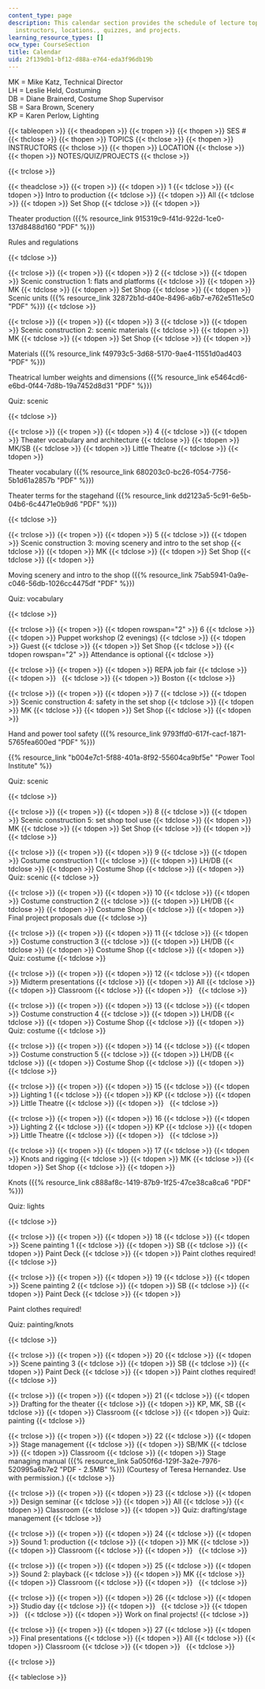 ```yaml
---
content_type: page
description: This calendar section provides the schedule of lecture topics, lab hours,
  instructors, locations., quizzes, and projects.
learning_resource_types: []
ocw_type: CourseSection
title: Calendar
uid: 2f139db1-bf12-d88a-e764-eda3f96db19b
---
```


MK = Mike Katz, Technical Director  
LH = Leslie Held, Costuming  
DB = Diane Brainerd, Costume Shop Supervisor  
SB = Sara Brown, Scenery  
KP = Karen Perlow, Lighting

{{< tableopen >}}
{{< theadopen >}}
{{< tropen >}}
{{< thopen >}}
SES #
{{< thclose >}}
{{< thopen >}}
TOPICS
{{< thclose >}}
{{< thopen >}}
INSTRUCTORS
{{< thclose >}}
{{< thopen >}}
LOCATION
{{< thclose >}}
{{< thopen >}}
NOTES/QUIZ/PROJECTS
{{< thclose >}}

{{< trclose >}}

{{< theadclose >}}
{{< tropen >}}
{{< tdopen >}}
1
{{< tdclose >}}
{{< tdopen >}}
Intro to production
{{< tdclose >}}
{{< tdopen >}}
All
{{< tdclose >}}
{{< tdopen >}}
Set Shop
{{< tdclose >}}
{{< tdopen >}}


Theater production ({{% resource_link 915319c9-f41d-922d-1ce0-137d8488d160 "PDF" %}})

Rules and regulations


{{< tdclose >}}

{{< trclose >}}
{{< tropen >}}
{{< tdopen >}}
2
{{< tdclose >}}
{{< tdopen >}}
Scenic construction 1: flats and platforms
{{< tdclose >}}
{{< tdopen >}}
MK
{{< tdclose >}}
{{< tdopen >}}
Set Shop
{{< tdclose >}}
{{< tdopen >}}
Scenic units ({{% resource_link 32872b1d-d40e-8496-a6b7-e762e511e5c0 "PDF" %}})
{{< tdclose >}}

{{< trclose >}}
{{< tropen >}}
{{< tdopen >}}
3
{{< tdclose >}}
{{< tdopen >}}
Scenic construction 2: scenic materials
{{< tdclose >}}
{{< tdopen >}}
MK
{{< tdclose >}}
{{< tdopen >}}
Set Shop
{{< tdclose >}}
{{< tdopen >}}


Materials ({{% resource_link f49793c5-3d68-5170-9ae4-11551d0ad403 "PDF" %}})

Theatrical lumber weights and dimensions ({{% resource_link e5464cd6-e6bd-0f44-7d8b-19a7452d8d31 "PDF" %}})

Quiz: scenic


{{< tdclose >}}

{{< trclose >}}
{{< tropen >}}
{{< tdopen >}}
4
{{< tdclose >}}
{{< tdopen >}}
Theater vocabulary and architecture
{{< tdclose >}}
{{< tdopen >}}
MK/SB
{{< tdclose >}}
{{< tdopen >}}
Little Theatre
{{< tdclose >}}
{{< tdopen >}}


Theater vocabulary ({{% resource_link 680203c0-bc26-f054-7756-5b1d61a2857b "PDF" %}})

Theater terms for the stagehand ({{% resource_link dd2123a5-5c91-6e5b-04b6-6c4471e0b9d6 "PDF" %}})


{{< tdclose >}}

{{< trclose >}}
{{< tropen >}}
{{< tdopen >}}
5
{{< tdclose >}}
{{< tdopen >}}
Scenic construction 3: moving scenery and intro to the set shop
{{< tdclose >}}
{{< tdopen >}}
MK
{{< tdclose >}}
{{< tdopen >}}
Set Shop
{{< tdclose >}}
{{< tdopen >}}


Moving scenery and intro to the shop ({{% resource_link 75ab5941-0a9e-c046-56db-1026cc4475df "PDF" %}})

Quiz: vocabulary


{{< tdclose >}}

{{< trclose >}}
{{< tropen >}}
{{< tdopen rowspan="2" >}}
6
{{< tdclose >}}
{{< tdopen >}}
Puppet workshop (2 evenings)
{{< tdclose >}}
{{< tdopen >}}
Guest
{{< tdclose >}}
{{< tdopen >}}
Set Shop
{{< tdclose >}}
{{< tdopen rowspan="2" >}}
Attendance is optional
{{< tdclose >}}

{{< trclose >}}
{{< tropen >}}
{{< tdopen >}}
REPA job fair
{{< tdclose >}}
{{< tdopen >}}
 
{{< tdclose >}}
{{< tdopen >}}
Boston
{{< tdclose >}}

{{< trclose >}}
{{< tropen >}}
{{< tdopen >}}
7
{{< tdclose >}}
{{< tdopen >}}
Scenic construction 4: safety in the set shop
{{< tdclose >}}
{{< tdopen >}}
MK
{{< tdclose >}}
{{< tdopen >}}
Set Shop
{{< tdclose >}}
{{< tdopen >}}


Hand and power tool safety ({{% resource_link 9793ffd0-617f-cacf-1871-5765fea600ed "PDF" %}})

{{% resource_link "b004e7c1-5f88-401a-8f92-55604ca9bf5e" "Power Tool Institute" %}}

Quiz: scenic


{{< tdclose >}}

{{< trclose >}}
{{< tropen >}}
{{< tdopen >}}
8
{{< tdclose >}}
{{< tdopen >}}
Scenic construction 5: set shop tool use
{{< tdclose >}}
{{< tdopen >}}
MK
{{< tdclose >}}
{{< tdopen >}}
Set Shop
{{< tdclose >}}
{{< tdopen >}}
 
{{< tdclose >}}

{{< trclose >}}
{{< tropen >}}
{{< tdopen >}}
9
{{< tdclose >}}
{{< tdopen >}}
Costume construction 1
{{< tdclose >}}
{{< tdopen >}}
LH/DB
{{< tdclose >}}
{{< tdopen >}}
Costume Shop
{{< tdclose >}}
{{< tdopen >}}
Quiz: scenic
{{< tdclose >}}

{{< trclose >}}
{{< tropen >}}
{{< tdopen >}}
10
{{< tdclose >}}
{{< tdopen >}}
Costume construction 2
{{< tdclose >}}
{{< tdopen >}}
LH/DB
{{< tdclose >}}
{{< tdopen >}}
Costume Shop
{{< tdclose >}}
{{< tdopen >}}
Final project proposals due
{{< tdclose >}}

{{< trclose >}}
{{< tropen >}}
{{< tdopen >}}
11
{{< tdclose >}}
{{< tdopen >}}
Costume construction 3
{{< tdclose >}}
{{< tdopen >}}
LH/DB
{{< tdclose >}}
{{< tdopen >}}
Costume Shop
{{< tdclose >}}
{{< tdopen >}}
Quiz: costume
{{< tdclose >}}

{{< trclose >}}
{{< tropen >}}
{{< tdopen >}}
12
{{< tdclose >}}
{{< tdopen >}}
Midterm presentations
{{< tdclose >}}
{{< tdopen >}}
All
{{< tdclose >}}
{{< tdopen >}}
Classroom
{{< tdclose >}}
{{< tdopen >}}
 
{{< tdclose >}}

{{< trclose >}}
{{< tropen >}}
{{< tdopen >}}
13
{{< tdclose >}}
{{< tdopen >}}
Costume construction 4
{{< tdclose >}}
{{< tdopen >}}
LH/DB
{{< tdclose >}}
{{< tdopen >}}
Costume Shop
{{< tdclose >}}
{{< tdopen >}}
Quiz: costume
{{< tdclose >}}

{{< trclose >}}
{{< tropen >}}
{{< tdopen >}}
14
{{< tdclose >}}
{{< tdopen >}}
Costume construction 5
{{< tdclose >}}
{{< tdopen >}}
LH/DB
{{< tdclose >}}
{{< tdopen >}}
Costume Shop
{{< tdclose >}}
{{< tdopen >}}
 
{{< tdclose >}}

{{< trclose >}}
{{< tropen >}}
{{< tdopen >}}
15
{{< tdclose >}}
{{< tdopen >}}
Lighting 1
{{< tdclose >}}
{{< tdopen >}}
KP
{{< tdclose >}}
{{< tdopen >}}
Little Theatre
{{< tdclose >}}
{{< tdopen >}}
 
{{< tdclose >}}

{{< trclose >}}
{{< tropen >}}
{{< tdopen >}}
16
{{< tdclose >}}
{{< tdopen >}}
Lighting 2
{{< tdclose >}}
{{< tdopen >}}
KP
{{< tdclose >}}
{{< tdopen >}}
Little Theatre
{{< tdclose >}}
{{< tdopen >}}
 
{{< tdclose >}}

{{< trclose >}}
{{< tropen >}}
{{< tdopen >}}
17
{{< tdclose >}}
{{< tdopen >}}
Knots and rigging
{{< tdclose >}}
{{< tdopen >}}
MK
{{< tdclose >}}
{{< tdopen >}}
Set Shop
{{< tdclose >}}
{{< tdopen >}}


Knots ({{% resource_link c888af8c-1419-87b9-1f25-47ce38ca8ca6 "PDF" %}})

Quiz: lights


{{< tdclose >}}

{{< trclose >}}
{{< tropen >}}
{{< tdopen >}}
18
{{< tdclose >}}
{{< tdopen >}}
Scene painting 1
{{< tdclose >}}
{{< tdopen >}}
SB
{{< tdclose >}}
{{< tdopen >}}
Paint Deck
{{< tdclose >}}
{{< tdopen >}}
Paint clothes required!
{{< tdclose >}}

{{< trclose >}}
{{< tropen >}}
{{< tdopen >}}
19
{{< tdclose >}}
{{< tdopen >}}
Scene painting 2
{{< tdclose >}}
{{< tdopen >}}
SB
{{< tdclose >}}
{{< tdopen >}}
Paint Deck
{{< tdclose >}}
{{< tdopen >}}


Paint clothes required!

Quiz: painting/knots


{{< tdclose >}}

{{< trclose >}}
{{< tropen >}}
{{< tdopen >}}
20
{{< tdclose >}}
{{< tdopen >}}
Scene painting 3
{{< tdclose >}}
{{< tdopen >}}
SB
{{< tdclose >}}
{{< tdopen >}}
Paint Deck
{{< tdclose >}}
{{< tdopen >}}
Paint clothes required!
{{< tdclose >}}

{{< trclose >}}
{{< tropen >}}
{{< tdopen >}}
21
{{< tdclose >}}
{{< tdopen >}}
Drafting for the theater
{{< tdclose >}}
{{< tdopen >}}
KP, MK, SB
{{< tdclose >}}
{{< tdopen >}}
Classroom
{{< tdclose >}}
{{< tdopen >}}
Quiz: painting
{{< tdclose >}}

{{< trclose >}}
{{< tropen >}}
{{< tdopen >}}
22
{{< tdclose >}}
{{< tdopen >}}
Stage management
{{< tdclose >}}
{{< tdopen >}}
SB/MK
{{< tdclose >}}
{{< tdopen >}}
Classroom
{{< tdclose >}}
{{< tdopen >}}
Stage managing manual ({{% resource_link 5a050f6d-129f-3a2e-7976-520995a6b7e2 "PDF - 2.5MB" %}}) (Courtesy of Teresa Hernandez. Use with permission.)
{{< tdclose >}}

{{< trclose >}}
{{< tropen >}}
{{< tdopen >}}
23
{{< tdclose >}}
{{< tdopen >}}
Design seminar
{{< tdclose >}}
{{< tdopen >}}
All
{{< tdclose >}}
{{< tdopen >}}
Classroom
{{< tdclose >}}
{{< tdopen >}}
Quiz: drafting/stage management
{{< tdclose >}}

{{< trclose >}}
{{< tropen >}}
{{< tdopen >}}
24
{{< tdclose >}}
{{< tdopen >}}
Sound 1: production
{{< tdclose >}}
{{< tdopen >}}
MK
{{< tdclose >}}
{{< tdopen >}}
Classroom
{{< tdclose >}}
{{< tdopen >}}
 
{{< tdclose >}}

{{< trclose >}}
{{< tropen >}}
{{< tdopen >}}
25
{{< tdclose >}}
{{< tdopen >}}
Sound 2: playback
{{< tdclose >}}
{{< tdopen >}}
MK
{{< tdclose >}}
{{< tdopen >}}
Classroom
{{< tdclose >}}
{{< tdopen >}}
 
{{< tdclose >}}

{{< trclose >}}
{{< tropen >}}
{{< tdopen >}}
26
{{< tdclose >}}
{{< tdopen >}}
Studio day
{{< tdclose >}}
{{< tdopen >}}
 
{{< tdclose >}}
{{< tdopen >}}
 
{{< tdclose >}}
{{< tdopen >}}
Work on final projects!
{{< tdclose >}}

{{< trclose >}}
{{< tropen >}}
{{< tdopen >}}
27
{{< tdclose >}}
{{< tdopen >}}
Final presentations
{{< tdclose >}}
{{< tdopen >}}
All
{{< tdclose >}}
{{< tdopen >}}
Classroom
{{< tdclose >}}
{{< tdopen >}}
 
{{< tdclose >}}

{{< trclose >}}

{{< tableclose >}}